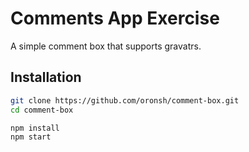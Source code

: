 # Comments App Exercise
A simple comment box that supports gravatrs.

## Installation
```bash
git clone https://github.com/oronsh/comment-box.git
cd comment-box

npm install
npm start
```